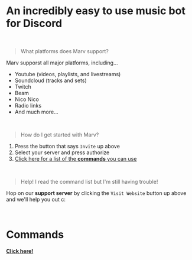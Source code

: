 # An incredibly easy to use music bot for Discord

<br>

> What platforms does Marv support?

Marv supporst all major platforms, including...
- Youtube (videos, playlists, and livestreams)
- Soundcloud (tracks and sets)
- Twitch
- Beam
- Nico Nico
- Radio links
- And much more...

<br>

> How do I get started with Marv?

1) Press the button that says `Invite` up above<br>
2) Select your server and press authorize<br>
3) [Click here for a list of the **commands** you can use](/marv/commands)

<br>

> Help! I read the command list but I'm still having trouble!

Hop on our **support server** by clicking the `Visit Website` button up above and we'll help you out c:

<br>

# Commands

[**Click here!**](/marv/commands)
